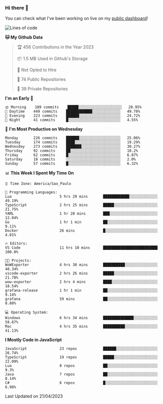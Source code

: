 ### Hi there 👋

<!--
**guicaulada/guicaulada** is a ✨ _special_ ✨ repository because its `README.md` (this file) appears on your GitHub profile.

Here are some ideas to get you started:

- 🔭 I’m currently working on ...
- 🌱 I’m currently learning ...
- 👯 I’m looking to collaborate on ...
- 🤔 I’m looking for help with ...
- 💬 Ask me about ...
- 📫 How to reach me: ...
- 😄 Pronouns: ...
- ⚡ Fun fact: ...
-->

You can check what I've been working on live on my [public dashboard](https://guicaulada.grafana.net/public-dashboards/7b7f644500ec4e6cb5d7a4e7b5ed0dab)!

<!--START_SECTION:waka-->
![Lines of code](https://img.shields.io/badge/From%20Hello%20World%20I%27ve%20Written-11.0%20million%20lines%20of%20code-blue)

**🐱 My Github Data** 

> 🏆 456 Contributions in the Year 2023
 > 
> 📦 1.5 MB Used in Github's Storage 
 > 
> 🚫 Not Opted to Hire
 > 
> 📜 74 Public Repositories 
 > 
> 🔑 39 Private Repositories  
 > 
**I'm an Early 🐤** 

```text
🌞 Morning    189 commits    █████░░░░░░░░░░░░░░░░░░░░   20.95% 
🌆 Daytime    449 commits    ████████████░░░░░░░░░░░░░   49.78% 
🌃 Evening    223 commits    ██████░░░░░░░░░░░░░░░░░░░   24.72% 
🌙 Night      41 commits     █░░░░░░░░░░░░░░░░░░░░░░░░   4.55%

```
📅 **I'm Most Productive on Wednesday** 

```text
Monday       226 commits    ██████░░░░░░░░░░░░░░░░░░░   25.06% 
Tuesday      174 commits    ████░░░░░░░░░░░░░░░░░░░░░   19.29% 
Wednesday    273 commits    ███████░░░░░░░░░░░░░░░░░░   30.27% 
Thursday     92 commits     ██░░░░░░░░░░░░░░░░░░░░░░░   10.2% 
Friday       62 commits     █░░░░░░░░░░░░░░░░░░░░░░░░   6.87% 
Saturday     18 commits     ░░░░░░░░░░░░░░░░░░░░░░░░░   2.0% 
Sunday       57 commits     █░░░░░░░░░░░░░░░░░░░░░░░░   6.32%

```


📊 **This Week I Spent My Time On** 

```text
⌚︎ Time Zone: America/Sao_Paulo

💬 Programming Languages: 
Lua                      5 hrs 29 mins       ████████████░░░░░░░░░░░░░   49.19% 
TypeScript               2 hrs 25 mins       █████░░░░░░░░░░░░░░░░░░░░   21.75% 
YAML                     1 hr 20 mins        ███░░░░░░░░░░░░░░░░░░░░░░   12.04% 
Go                       1 hr 1 min          ██░░░░░░░░░░░░░░░░░░░░░░░   9.11% 
Docker                   26 mins             █░░░░░░░░░░░░░░░░░░░░░░░░   4.01%

🔥 Editors: 
VS Code                  11 hrs 10 mins      █████████████████████████   100.0%

🐱‍💻 Projects: 
WoWExporter              4 hrs 30 mins       ██████████░░░░░░░░░░░░░░░   40.34% 
vscode-exporter          2 hrs 26 mins       █████░░░░░░░░░░░░░░░░░░░░   21.78% 
wow-exporter             2 hrs 4 mins        ████░░░░░░░░░░░░░░░░░░░░░   18.54% 
grafana-release          1 hr 1 min          ██░░░░░░░░░░░░░░░░░░░░░░░   9.14% 
grafana                  59 mins             ██░░░░░░░░░░░░░░░░░░░░░░░   8.88%

💻 Operating System: 
Windows                  6 hrs 34 mins       ██████████████░░░░░░░░░░░   58.87% 
Mac                      4 hrs 35 mins       ██████████░░░░░░░░░░░░░░░   41.13%

```

**I Mostly Code in JavaScript** 

```text
JavaScript               23 repos            ██████░░░░░░░░░░░░░░░░░░░   26.74% 
TypeScript               19 repos            █████░░░░░░░░░░░░░░░░░░░░   22.09% 
Lua                      8 repos             ██░░░░░░░░░░░░░░░░░░░░░░░   9.3% 
Java                     7 repos             ██░░░░░░░░░░░░░░░░░░░░░░░   8.14% 
C#                       6 repos             █░░░░░░░░░░░░░░░░░░░░░░░░   6.98%

```



 Last Updated on 21/04/2023
<!--END_SECTION:waka-->

